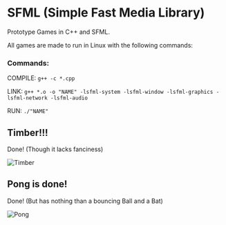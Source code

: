 # SFML (Simple Fast Media Library)
Prototype Games in C++ and SFML.

All games are made to run in Linux with the following commands:

<h3>Commands:</h3>

COMPILE: ```g++ -c *.cpp```

LINK: ```g++ *.o -o "NAME" -lsfml-system -lsfml-window -lsfml-graphics -lsfml-network -lsfml-audio```

RUN: ```./"NAME"```

<h2>Timber!!!</h2>
Done! (Though it lacks fanciness)

![Timber](https://user-images.githubusercontent.com/42853022/93775415-c1329400-fbf8-11ea-9389-cf0a46f626ec.png)

<h2>Pong is done!</h2>
Done! (But has nothing than a bouncing Ball and a Bat)

![Pong](https://user-images.githubusercontent.com/42853022/93911516-df6fc100-fcd8-11ea-97e2-c4b03b95a0c6.png)
